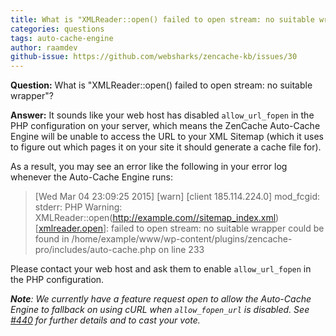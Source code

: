 ```yaml
---
title: What is "XMLReader::open() failed to open stream: no suitable wrapper"?
categories: questions
tags: auto-cache-engine
author: raamdev
github-issue: https://github.com/websharks/zencache-kb/issues/30
---
```


**Question:** What is "XMLReader::open() failed to open stream: no suitable wrapper"?

**Answer:** It sounds like your web host has disabled `allow_url_fopen` in the PHP configuration on your server, which means the ZenCache Auto-Cache Engine will be unable to access the URL to your XML Sitemap (which it uses to figure out which pages it on your site it should generate a cache file for).

As a result, you may see an error like the following in your error log whenever the Auto-Cache Engine runs:

> [Wed Mar 04 23:09:25 2015] [warn] [client 185.114.224.0] mod_fcgid: stderr: PHP Warning: XMLReader::open(http://example.com//sitemap_index.xml) [<a href='xmlreader.open'>xmlreader.open</a>]: failed to open stream: no suitable wrapper could be found in /home/example/www/wp-content/plugins/zencache-pro/includes/auto-cache.php on line 233

Please contact your web host and ask them to enable `allow_url_fopen` in the PHP configuration.

_**Note**: We currently have a feature request open to allow the Auto-Cache Engine to fallback on using cURL when `allow_fopen_url` is disabled. See [#440](https://github.com/websharks/zencache/issues/440) for further details and to cast your vote._
